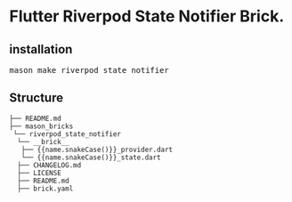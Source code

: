 # Flutter Riverpod State Notifier Brick.

<h2>installation</h2>
<pre>mason make riverpod_state_notifier </pre>

<h2>Structure</h2>

```
├── README.md
├── mason_bricks
 └── riverpod_state_notifier
  └── __brick__
   ├── {{name.snakeCase()}}_provider.dart
   └── {{name.snakeCase()}}_state.dart 
  ├── CHANGELOG.md
  ├── LICENSE
  ├── README.md
  ├── brick.yaml
```


